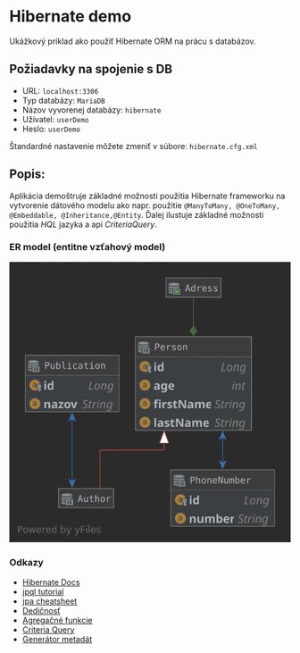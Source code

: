 # Hibernate demo

Ukážkový príklad ako použiť Hibernate ORM na prácu s databázov.

## Požiadavky na spojenie s DB
-  URL: `localhost:3306`
- Typ databázy: `MariaDB`
-  Názov vyvorenej databázy: `hibernate`
-  Užívatel: `userDemo`
-  Heslo: `userDemo`

Štandardné nastavenie môžete zmeniť v súbore: `hibernate.cfg.xml`

## Popis:

Aplikácia demoštruje základné možnosti použitia Hibernate frameworku na vytvorenie dátového modelu ako napr. použitie `@ManyToMany, @OneToMany, @Embeddable, @Inheritance,@Entity`. Ďalej ilustuje základné možnosti použitia *HQL* jazyka a api *CriteriaQuery*.

### ER model (entitne vzťahový model) 

![](er_diagram.svg)

### Odkazy
- [Hibernate Docs](http://docs.jboss.org/hibernate/orm/current/userguide/html_single/Hibernate_User_Guide.html#domain-model)
- [jpql tutorial](https://thoughts-on-java.org/jpql/)
- [jpa cheatsheet](https://gist.github.com/jahe/18a4efe614fc73cf184d8ceef8cdc996)
- [Dedičnosť](https://www.baeldung.com/hibernate-inheritance)
- [Agregačné funkcie](https://www.baeldung.com/hibernate-aggregate-functions)
- [Criteria Query](https://www.baeldung.com/hibernate-criteria-queries)
- [Generátor metadát](https://docs.jboss.org/hibernate/orm/5.3/topical/html_single/metamodelgen/MetamodelGenerator.html)






 


